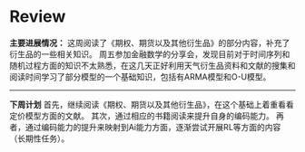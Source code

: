 # Review 
**主要进展情况：**
这周阅读了《期权、期货以及其他衍生品》的部分内容，补充了衍生品的一些相关知识。
周五参加金融数学的分享会，发现目前对于时间序列和随机过程方面的知识不太熟悉，在这几天正好利用天气衍生品资料和文献的搜集和阅读时间学习了部分模型的一个基础知识，包括有ARMA模型和O-U模型。

---

**下周计划**
首先，继续阅读《期权、期货以及其他衍生品》，在这个基础上着重看看定价模型方面的文献。
其次，通过相应的书籍阅读来提升自身的编码能力。
再者，通过编码能力的提升来映射到Ai能力方面，逐渐尝试开展RL等方面的内容（长期性任务）。